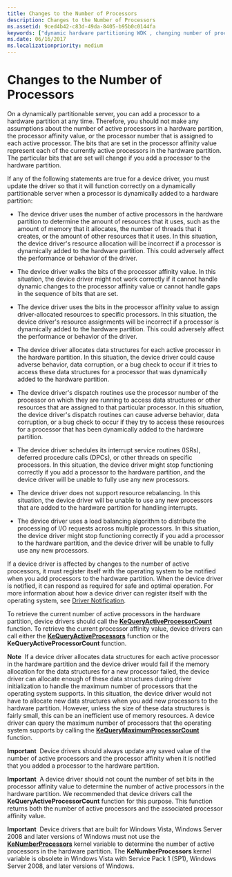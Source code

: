 ```yaml
---
title: Changes to the Number of Processors
description: Changes to the Number of Processors
ms.assetid: 9ced4b42-c83d-49da-8405-b95b0c0144fa
keywords: ["dynamic hardware partitioning WDK , changing number of processors", "hardware partitioning WDK dynamic , changing number of processors", "partitions WDK dynamic hardware , changing number of processors", "active processors WDK dynamic hardware partitioning", "processor count WDK dynamic hardware partitioning", "processor affinity WDK dynamic hardware paritioning", "per-processor data structures WDK dynamic hardware partitioning"]
ms.date: 06/16/2017
ms.localizationpriority: medium
---
```


# Changes to the Number of Processors


On a dynamically partitionable server, you can add a processor to a hardware partition at any time. Therefore, you should not make any assumptions about the number of active processors in a hardware partition, the processor affinity value, or the processor number that is assigned to each active processor. The bits that are set in the processor affinity value represent each of the currently active processors in the hardware partition. The particular bits that are set will change if you add a processor to the hardware partition.

If any of the following statements are true for a device driver, you must update the driver so that it will function correctly on a dynamically partitionable server when a processor is dynamically added to a hardware partition:

-   The device driver uses the number of active processors in the hardware partition to determine the amount of resources that it uses, such as the amount of memory that it allocates, the number of threads that it creates, or the amount of other resources that it uses. In this situation, the device driver's resource allocation will be incorrect if a processor is dynamically added to the hardware partition. This could adversely affect the performance or behavior of the driver.

-   The device driver walks the bits of the processor affinity value. In this situation, the device driver might not work correctly if it cannot handle dynamic changes to the processor affinity value or cannot handle gaps in the sequence of bits that are set.

-   The device driver uses the bits in the processor affinity value to assign driver-allocated resources to specific processors. In this situation, the device driver's resource assignments will be incorrect if a processor is dynamically added to the hardware partition. This could adversely affect the performance or behavior of the driver.

-   The device driver allocates data structures for each active processor in the hardware partition. In this situation, the device driver could cause adverse behavior, data corruption, or a bug check to occur if it tries to access these data structures for a processor that was dynamically added to the hardware partition.

-   The device driver's dispatch routines use the processor number of the processor on which they are running to access data structures or other resources that are assigned to that particular processor. In this situation, the device driver's dispatch routines can cause adverse behavior, data corruption, or a bug check to occur if they try to access these resources for a processor that has been dynamically added to the hardware partition.

-   The device driver schedules its interrupt service routines (ISRs), deferred procedure calls (DPCs), or other threads on specific processors. In this situation, the device driver might stop functioning correctly if you add a processor to the hardware partition, and the device driver will be unable to fully use any new processors.

-   The device driver does not support resource rebalancing. In this situation, the device driver will be unable to use any new processors that are added to the hardware partition for handling interrupts.

-   The device driver uses a load balancing algorithm to distribute the processing of I/O requests across multiple processors. In this situation, the device driver might stop functioning correctly if you add a processor to the hardware partition, and the device driver will be unable to fully use any new processors.

If a device driver is affected by changes to the number of active processors, it must register itself with the operating system to be notified when you add processors to the hardware partition. When the device driver is notified, it can respond as required for safe and optimal operation. For more information about how a device driver can register itself with the operating system, see [Driver Notification](driver-notification.md).

To retrieve the current number of active processors in the hardware partition, device drivers should call the [**KeQueryActiveProcessorCount**](https://docs.microsoft.com/windows-hardware/drivers/ddi/content/wdm/nf-wdm-kequeryactiveprocessorcount) function. To retrieve the current processor affinity value, device drivers can call either the [**KeQueryActiveProcessors**](https://docs.microsoft.com/windows-hardware/drivers/ddi/content/wdm/nf-wdm-kequeryactiveprocessors) function or the **KeQueryActiveProcessorCount** function.

**Note**  If a device driver allocates data structures for each active processor in the hardware partition and the device driver would fail if the memory allocation for the data structures for a new processor failed, the device driver can allocate enough of these data structures during driver initialization to handle the maximum number of processors that the operating system supports. In this situation, the device driver would not have to allocate new data structures when you add new processors to the hardware partition. However, unless the size of these data structures is fairly small, this can be an inefficient use of memory resources. A device driver can query the maximum number of processors that the operating system supports by calling the [**KeQueryMaximumProcessorCount**](https://docs.microsoft.com/windows-hardware/drivers/ddi/content/wdm/nf-wdm-kequerymaximumprocessorcount) function.

 

**Important**  Device drivers should always update any saved value of the number of active processors and the processor affinity when it is notified that you added a processor to the hardware partition.

 

**Important**  A device driver should not count the number of set bits in the processor affinity value to determine the number of active processors in the hardware partition. We recommended that device drivers call the **KeQueryActiveProcessorCount** function for this purpose. This function returns both the number of active processors and the associated processor affinity value.

 

**Important**  Device drivers that are built for Windows Vista, Windows Server 2008 and later versions of Windows must not use the [**KeNumberProcessors**](https://docs.microsoft.com/windows-hardware/drivers/ddi/content/wdm/nf-wdm-kequeryactiveprocessors) kernel variable to determine the number of active processors in the hardware partition. The **KeNumberProcessors** kernel variable is obsolete in Windows Vista with Service Pack 1 (SP1), Windows Server 2008, and later versions of Windows.

 

 

 




